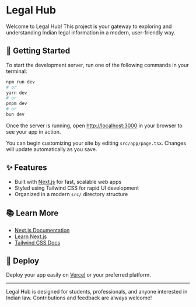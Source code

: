 # Legal Hub

Welcome to Legal Hub! This project is your gateway to exploring and understanding Indian legal information in a modern, user-friendly way.

## 🚀 Getting Started

To start the development server, run one of the following commands in your terminal:

```bash
npm run dev
# or
yarn dev
# or
pnpm dev
# or
bun dev
```

Once the server is running, open [http://localhost:3000](http://localhost:3000) in your browser to see your app in action.

You can begin customizing your site by editing `src/app/page.tsx`. Changes will update automatically as you save.

## ✨ Features

- Built with [Next.js](https://nextjs.org) for fast, scalable web apps
- Styled using Tailwind CSS for rapid UI development
- Organized in a modern `src/` directory structure

## 📚 Learn More

- [Next.js Documentation](https://nextjs.org/docs)
- [Learn Next.js](https://nextjs.org/learn)
- [Tailwind CSS Docs](https://tailwindcss.com/docs)

## 🚢 Deploy

Deploy your app easily on [Vercel](https://vercel.com/new?utm_medium=default-template&filter=next.js&utm_source=create-next-app&utm_campaign=create-next-app-readme) or your preferred platform.

---

Legal Hub is designed for students, professionals, and anyone interested in Indian law. Contributions and feedback are always welcome!
